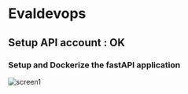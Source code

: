 # Evaldevops

## Setup API account  : OK

### Setup and Dockerize the fastAPI application
![screen1](https://github.com/KevGithubb/Evaldevops/assets/169650162/4c8b0726-ee7c-4e60-8f50-f0e6035fa226)


